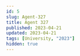 ```yaml
---
id: 5
slug: Agent-327
title: Agent 327
published: 2023-04-21
updated: 2023-04-21
tags: [University, "2023"]
hidden: true
---
```

